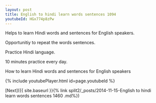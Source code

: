 ```yaml
---
layout: post
title: English to hindi learn words sentences 1094 
youtubeId: HGx774p8zPw
---
```

 
 
Helps to learn Hindi words and sentences for English speakers.

Opportunitiy to repeat the words sentences. 

Practice Hindi language. 
 
10 minutes practice every day. 
 
How to learn Hindi words and sentences for English speakers 
 
{% include youtubePlayer.html id=page.youtubeId %}
 
 
[Next]({{ site.baseurl }}{% link  split2/_posts/2014-11-15-English to hindi learn words sentences 1460 .md%})
 
